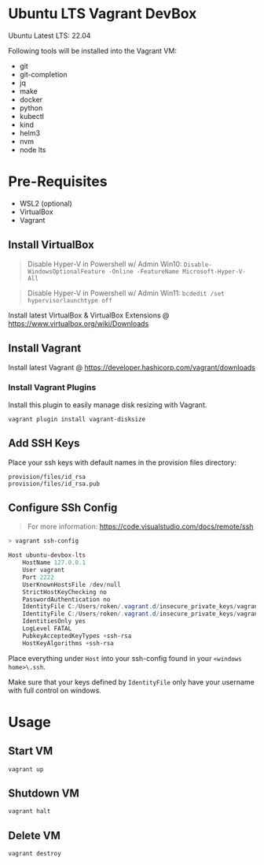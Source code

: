 # Ubuntu LTS Vagrant DevBox

Ubuntu Latest LTS: 22.04

Following tools will be installed into the Vagrant VM:
- git
- git-completion
- jq
- make
- docker
- python
- kubectl
- kind
- helm3
- nvm
- node lts

<!-- note: separate windows vs linux setup -->

# Pre-Requisites

- WSL2 (optional)
- VirtualBox
- Vagrant

## Install VirtualBox

> Disable Hyper-V in Powershell w/ Admin Win10: `Disable-WindowsOptionalFeature -Online -FeatureName Microsoft-Hyper-V-All`

> Disable Hyper-V in Powershell w/ Admin Win11: `bcdedit /set hypervisorlaunchtype off`

Install latest VirtualBox & VirtualBox Extensions @ https://www.virtualbox.org/wiki/Downloads

## Install Vagrant

Install latest Vagrant @ https://developer.hashicorp.com/vagrant/downloads

### Install Vagrant Plugins

Install this plugin to easily manage disk resizing with Vagrant.

`vagrant plugin install vagrant-disksize`

## Add SSH Keys

Place your ssh keys with default names in the provision files directory:

```
provision/files/id_rsa
provision/files/id_rsa.pub
```

## Configure SSh Config

> For more information: https://code.visualstudio.com/docs/remote/ssh

```powershell
> vagrant ssh-config

Host ubuntu-devbox-lts
    HostName 127.0.0.1
    User vagrant
    Port 2222
    UserKnownHostsFile /dev/null
    StrictHostKeyChecking no
    PasswordAuthentication no
    IdentityFile C:/Users/roken/.vagrant.d/insecure_private_keys/vagrant.key.ed25519
    IdentityFile C:/Users/roken/.vagrant.d/insecure_private_keys/vagrant.key.rsa
    IdentitiesOnly yes
    LogLevel FATAL
    PubkeyAcceptedKeyTypes +ssh-rsa
    HostKeyAlgorithms +ssh-rsa
```

Place everything under `Host` into your ssh-config found in your `<windows home>\.ssh`.

Make sure that your keys defined by `IdentityFile` only have your username with full control on windows.

# Usage

## Start VM

`vagrant up`

## Shutdown VM

`vagrant halt`

## Delete VM

`vagrant destroy`
